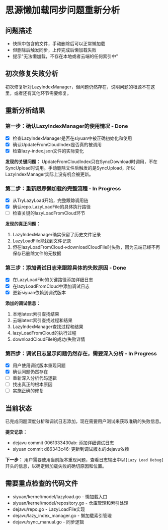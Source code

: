 # 思源懒加载同步问题重新分析

## 问题描述
- 快照中包含的文件，手动删除后可以正常懒加载
- 但删除后触发同步，上传完成后懒加载失败
- 提示"无法懒加载，不存在本地或者云端的任何索引中"

## 初次修复失败分析

初次修复针对LazyIndexManager，但问题仍然存在，说明问题的根源不在这里，或者还有其他环节需要修复。

## 重新分析结果

### 第一步：确认LazyIndexManager的使用情况 - Done
- [x] 检查LazyIndexManager是否在siyuan中被正确初始化和使用
- [x] 确认UpdateFromCloudIndex是否真的被调用
- [x] 检查lazy-index.json文件的实际变化

**发现的关键问题：**
UpdateFromCloudIndex只在SyncDownload时调用，不在SyncUpload时调用。手动删除文件后触发的是SyncUpload，所以LazyIndexManager实际上没有机会被更新。

### 第二步：重新跟踪懒加载的完整流程 - In Progress  
- [x] 从TryLazyLoad开始，完整跟踪调用链
- [x] 确认repo.LazyLoadFile的具体执行路径
- [ ] 检查关键的lazyLoadFromCloud环节

**发现的真正问题：**
1. LazyIndexManager确实保留了历史文件记录
2. LazyLoadFile能找到文件记录
3. 但在lazyLoadFromCloud->downloadCloudFile时失败，因为云端已经不再保存已删除文件的元数据

### 第三步：添加调试日志来跟踪具体的失败原因 - Done
- [x] 在LazyLoadFile的关键路径添加详细日志
- [x] 在lazyLoadFromCloud中添加调试日志
- [x] 更新siyuan依赖到调试版本

**添加的调试信息：**
1. 本地latest索引查找结果
2. 云端latest索引查找过程和结果
3. LazyIndexManager查找过程和结果 
4. lazyLoadFromCloud的执行过程
5. downloadCloudFile的成功/失败详情

### 第四步：调试日志显示问题仍然存在，需要深入分析 - In Progress  
- [x] 用户使用调试版本重现问题
- [x] 确认问题仍然存在
- [ ] 重新深入分析代码逻辑
- [ ] 找出真正的根本原因
- [ ] 实施正确的修复

## 当前状态

已完成问题深度分析和调试日志添加，现在需要用户测试来获取准确的失败信息。

**提交记录：**
- dejavu commit 0061333430ab: 添加详细调试日志
- siyuan commit d86343c46: 更新到调试版本的dejavu依赖

**下一步：**
用户需要使用当前版本重现问题，查看日志输出中以`[Lazy Load Debug]`开头的信息，以确定懒加载失败的确切原因和位置。

## 需要重点检查的代码文件
- siyuan/kernel/model/lazyload.go - 懒加载入口
- siyuan/kernel/model/repository.go - 仓库管理和索引处理  
- dejavu/repo.go - LazyLoadFile实现
- dejavu/lazy_index_manager.go - 懒加载索引管理
- dejavu/sync_manual.go - 同步逻辑